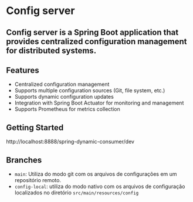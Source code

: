 # Config server

## Config server is a Spring Boot application that provides centralized configuration management for distributed systems.

## Features
- Centralized configuration management
- Supports multiple configuration sources (Git, file system, etc.)
- Supports dynamic configuration updates
- Integration with Spring Boot Actuator for monitoring and management
- Supports Prometheus for metrics collection

## Getting Started

http://localhost:8888/spring-dynamic-consumer/dev

## Branches

- `main`: Utiliza do modo git com os arquivos de configurações em um repositório remoto.
- `config-local`: utiliza do modo nativo com os arquivos de configuração localizados no diretório `src/main/resources/config`  
